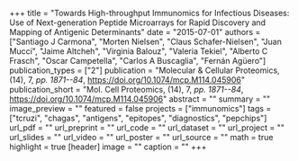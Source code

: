 +++
title = "Towards High-throughput Immunomics for Infectious Diseases: Use of Next-generation Peptide Microarrays for Rapid Discovery and Mapping of Antigenic Determinants"
date = "2015-07-01"
authors = ["Santiago J Carmona", "Morten Nielsen", "Claus Schafer-Nielsen", "Juan Mucci", "Jaime Altcheh", "Virginia Balouz", "Valeria Tekiel", "Alberto C Frasch", "Oscar Campetella", "Carlos A Buscaglia", "Fernán Agüero"]
publication_types = ["2"]
publication = "Molecular & Cellular Proteomics, (14), 7, _pp. 1871--84_, https://doi.org/10.1074/mcp.M114.045906"
publication_short = "Mol. Cell Proteomics, (14), 7, _pp. 1871--84_, https://doi.org/10.1074/mcp.M114.045906"
abstract = ""
summary = ""
image_preview = ""
featured = false
projects = ["immunomics"]
tags = ["tcruzi", "chagas", "antigens", "epitopes", "diagnostics",
"pepchips"]
url_pdf = ""
url_preprint = ""
url_code = ""
url_dataset = ""
url_project = ""
url_slides = ""
url_video = ""
url_poster = ""
url_source = ""
math = true
highlight = true
[header]
image = ""
caption = ""
+++
